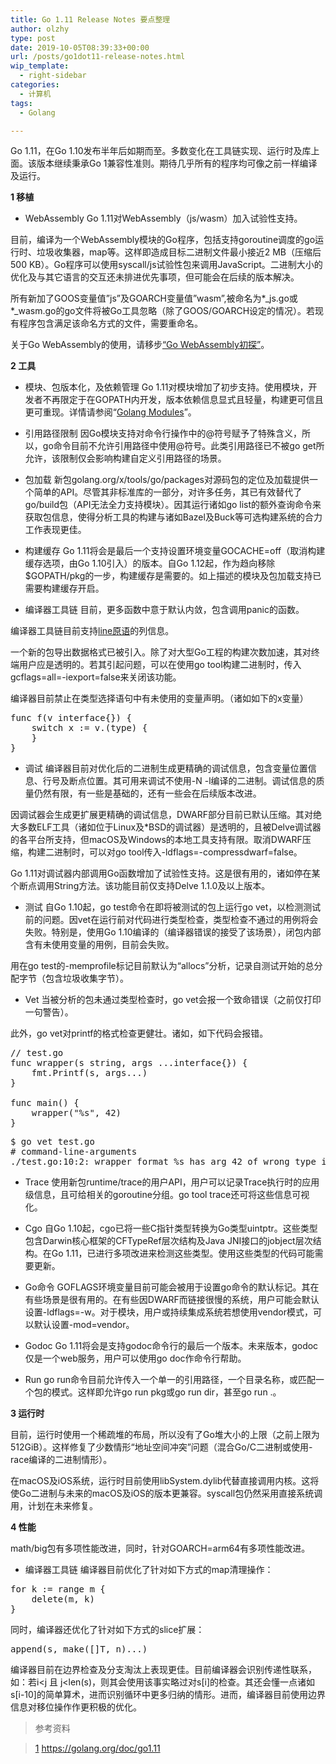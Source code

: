 ```yaml
---
title: Go 1.11 Release Notes 要点整理
author: olzhy
type: post
date: 2019-10-05T08:39:33+00:00
url: /posts/go1dot11-release-notes.html
wip_template:
  - right-sidebar
categories:
  - 计算机
tags:
  - Golang

---
```

Go 1.11，在Go 1.10发布半年后如期而至。多数变化在工具链实现、运行时及库上面。该版本继续秉承Go 1兼容性准则。期待几乎所有的程序均可像之前一样编译及运行。

**1 移植**

  * WebAssembly
Go 1.11对WebAssembly（js/wasm）加入试验性支持。
  
目前，编译为一个WebAssembly模块的Go程序，包括支持goroutine调度的go运行时、垃圾收集器，map等。这样即造成目标二进制文件最小接近2 MB（压缩后 500 KB）。Go程序可以使用syscall/js试验性包来调用JavaScript。二进制大小的优化及与其它语言的交互还未排进优先事项，但可能会在后续的版本解决。
  
所有新加了GOOS变量值&#8221;js&#8221;及GOARCH变量值&#8221;wasm&#8221;,被命名为\*\_js.go或\*\_wasm.go的go文件将被Go工具忽略（除了GOOS/GOARCH设定的情况）。若现有程序包含满足该命名方式的文件，需要重命名。
  
关于Go WebAssembly的使用，请移步[“Go WebAssembly初探”][1]。

**2 工具**

  * 模块、包版本化，及依赖管理
Go 1.11对模块增加了初步支持。使用模块，开发者不再限定于在GOPATH内开发，版本依赖信息显式且轻量，构建更可信且更可重现。详情请参阅“[Golang Modules][2]”。

  * 引用路径限制
因Go模块支持对命令行操作中的@符号赋予了特殊含义，所以，go命令目前不允许引用路径中使用@符号。此类引用路径已不被go get所允许，该限制仅会影响构建自定义引用路径的场景。

  * 包加载
新包golang.org/x/tools/go/packages对源码包的定位及加载提供一个简单的API。尽管其非标准库的一部分，对许多任务，其已有效替代了go/build包（API无法全力支持模块）。因其运行诸如go list的额外查询命令来获取包信息，使得分析工具的构建与诸如Bazel及Buck等可选构建系统的合力工作表现更佳。

  * 构建缓存
Go 1.11将会是最后一个支持设置环境变量GOCACHE=off（取消构建缓存选项，由Go 1.10引入）的版本。自Go 1.12起，作为趋向移除$GOPATH/pkg的一步，构建缓存是需要的。如上描述的模块及包加载支持已需要构建缓存开启。

  * 编译器工具链
目前，更多函数中意于默认内敛，包含调用panic的函数。
  
编译器工具链目前支持<a href="https://golang.org/cmd/compile/#hdr-Compiler_Directives" rel="noopener" target="_blank">line原语</a>的列信息。
  
一个新的包导出数据格式已被引入。除了对大型Go工程的构建次数加速，其对终端用户应是透明的。若其引起问题，可以在使用go tool构建二进制时，传入gcflags=all=-iexport=false来关闭该功能。
  
编译器目前禁止在类型选择语句中有未使用的变量声明。（诸如如下的x变量）

<pre>func f(v interface{}) {
    switch x := v.(type) {
    }
}
</pre>

  * 调试
编译器目前对优化后的二进制生成更精确的调试信息，包含变量位置信息、行号及断点位置。其可用来调试不使用-N -l编译的二进制。调试信息的质量仍然有限，有一些是基础的，还有一些会在后续版本改进。
  
因调试器会生成更扩展更精确的调试信息，DWARF部分目前已默认压缩。其对绝大多数ELF工具（诸如位于Linux及*BSD的调试器）是透明的，且被Delve调试器的各平台所支持，但macOS及Windows的本地工具支持有限。取消DWARF压缩，构建二进制时，可以对go tool传入-ldflags=-compressdwarf=false。
  
Go 1.11对调试器内部调用Go函数增加了试验性支持。这是很有用的，诸如停在某个断点调用String方法。该功能目前仅支持Delve 1.1.0及以上版本。

  * 测试
自Go 1.10起，go test命令在即将被测试的包上运行go vet，以检测测试前的问题。因vet在运行前对代码进行类型检查，类型检查不通过的用例将会失败。特别是，使用Go 1.10编译的（编译器错误的接受了该场景），闭包内部含有未使用变量的用例，目前会失败。
  
用在go test的-memprofile标记目前默认为“allocs”分析，记录自测试开始的总分配字节（包含垃圾收集字节）。

  * Vet
当被分析的包未通过类型检查时，go vet会报一个致命错误（之前仅打印一句警告）。
  
此外，go vet对printf的格式检查更健壮。诸如，如下代码会报错。

<pre>// test.go
func wrapper(s string, args ...interface{}) {
    fmt.Printf(s, args...)
}

func main() {
    wrapper("%s", 42)
}
</pre>

<pre>$ go vet test.go
# command-line-arguments
./test.go:10:2: wrapper format %s has arg 42 of wrong type int
</pre>

  * Trace
使用新包runtime/trace的用户API，用户可以记录Trace执行时的应用级信息，且可给相关的goroutine分组。go tool trace还可将这些信息可视化。

  * Cgo
自Go 1.10起，cgo已将一些C指针类型转换为Go类型uintptr。这些类型包含Darwin核心框架的CFTypeRef层次结构及Java JNI接口的jobject层次结构。在Go 1.11，已进行多项改进来检测这些类型。使用这些类型的代码可能需要更新。

  * Go命令
GOFLAGS环境变量目前可能会被用于设置go命令的默认标记。其在有些场景是很有用的。在有些因DWARF而链接很慢的系统，用户可能会默认设置-ldflags=-w。对于模块，用户或持续集成系统若想使用vendor模式，可以默认设置-mod=vendor。

  * Godoc
Go 1.11将会是支持godoc命令行的最后一个版本。未来版本，godoc仅是一个web服务，用户可以使用go doc作命令行帮助。

  * Run
go run命令目前允许传入一个单一的引用路径，一个目录名称，或匹配一个包的模式。这样即允许go run pkg或go run dir，甚至go run .。

**3 运行时**
  
目前，运行时使用一个稀疏堆的布局，所以没有了Go堆大小的上限（之前上限为512GiB）。这样修复了少数情形“地址空间冲突”问题（混合Go/C二进制或使用-race编译的二进制情形）。
  
在macOS及iOS系统，运行时目前使用libSystem.dylib代替直接调用内核。这将使Go二进制与未来的macOS及iOS的版本更兼容。syscall包仍然采用直接系统调用，计划在未来修复。

**4 性能**
  
math/big包有多项性能改进，同时，针对GOARCH=arm64有多项性能改进。

  * 编译器工具链
编译器目前优化了针对如下方式的map清理操作：

<pre>for k := range m {
    delete(m, k)
}
</pre>

同时，编译器还优化了针对如下方式的slice扩展：

<pre>append(s, make([]T, n)...)
</pre>

编译器目前在边界检查及分支淘汰上表现更佳。目前编译器会识别传递性联系，如：若i<j 且 j<len(s)，则其会使用该事实略过对s[i]的检查。其还会懂一点诸如s[i-10]的简单算术，进而识别循环中更多归纳的情形。进而，编译器目前使用边界信息对移位操作作更积极的优化。

> 参考资料
  
> [1]&nbsp;<a href="https://golang.org/doc/go1.11" target="blank">https://golang.org/doc/go1.11</a>

 [1]: https://leileiluoluo.com/posts/golang-webassembly.html
 [2]: https://leileiluoluo.com/posts/golang-modules.html